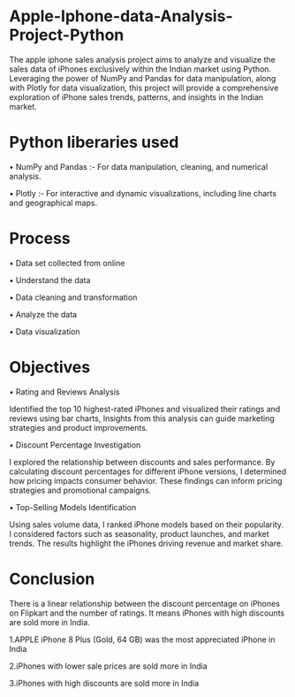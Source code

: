 # Apple-Iphone-data-Analysis-Project-Python

The apple iphone sales analysis project aims to analyze and visualize the sales data of iPhones exclusively within the Indian market using Python. Leveraging the power of NumPy and Pandas for data manipulation, along with Plotly for data visualization, this project will provide a comprehensive exploration of iPhone sales trends, patterns, and insights in the Indian market.

# Python liberaries used

•	NumPy and Pandas :- For data manipulation, cleaning, and numerical analysis.

•	Plotly :- For interactive and dynamic visualizations, including line charts and geographical maps.


# Process

•	Data set collected from online

•	Understand the data

•	Data cleaning and transformation

•	Analyze the data

•	Data visualization


# Objectives

•	Rating and Reviews Analysis 
  
   Identified the top 10 highest-rated iPhones and visualized their ratings and reviews using bar charts, Insights from this analysis can guide marketing 
   strategies and product improvements.
  
•	Discount Percentage Investigation  
  
   I explored the relationship between discounts and sales performance. By calculating discount percentages for different iPhone versions, I determined 
   how pricing impacts consumer behavior. These findings can inform pricing strategies and promotional campaigns.
  
•	Top-Selling Models Identification 
  
   Using sales volume data, I ranked iPhone models based on their popularity. I considered factors such as seasonality, product launches, and market 
   trends. The results highlight the iPhones driving revenue and market share. 


# Conclusion

There is a linear relationship between the discount percentage on iPhones on Flipkart and the number of ratings. It means iPhones with high discounts are sold more in India.

1.APPLE iPhone 8 Plus (Gold, 64 GB) was the most appreciated iPhone in India 

2.iPhones with lower sale prices are sold more in India 

3.iPhones with high discounts are sold more in India













